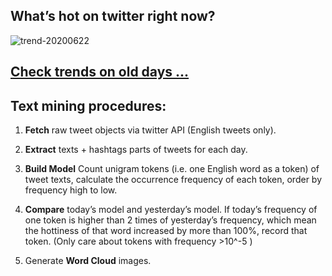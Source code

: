 ## What’s hot on twitter right now?

![trend-20200622][wordcloud]

[wordcloud]: https://raw.githubusercontent.com/xdqc/tweet-trend-everyday/master/word-cloud/trend-20200622.png?token=AF5V4P7ADR6KQBZ4CEDTNIK6AXRMU "trend-20200622"

## [Check trends on old days ...](https://github.com/xdqc/tweet-trend-everyday/tree/master/word-cloud)

## Text mining procedures:

1. **Fetch** raw tweet objects via twitter API (English tweets only).

2. **Extract** texts + hashtags parts of tweets for each day.

3. **Build Model** Count unigram tokens (i.e. one English word as a token) of tweet texts, calculate the occurrence frequency of each token, order by frequency high to low.

4. **Compare** today’s model and yesterday’s model. If today’s frequency of one token is higher than 2 times of yesterday’s frequency, which mean the hottiness of that word increased by more than 100%, record that token. (Only care about tokens with frequency >10^-5 )

5. Generate **Word Cloud** images.
